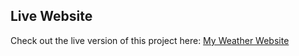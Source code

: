 ## Live Website

Check out the live version of this project here: [My Weather Website](https://luxweatherapp.netlify.app/)

